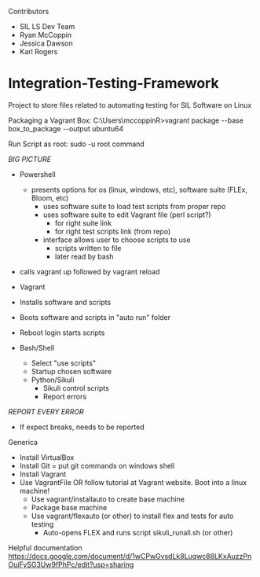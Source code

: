 Contributors
* SIL LS Dev Team
* Ryan McCoppin
* Jessica Dawson
* Karl Rogers
 

# Integration-Testing-Framework
Project to store files related to automating testing for SIL Software on Linux

Packaging a Vagrant Box: 
C:\Users\mccoppinR>vagrant package --base box_to_package
--output ubuntu64

Run Script as root: sudo -u root command

*BIG PICTURE*
* Powershell 
  * presents options for os (linux, windows, etc), software suite (FLEx, Bloom, etc)
    * uses software suite to load test scripts from proper repo
    * uses software suite to edit Vagrant file (perl script?)
      * for right suite link
      * for right test scripts link (from repo)
    * interface allows user to choose scripts to use
      * scripts written to file
      * later read by bash
 * calls vagrant up followed by vagrant reload

* Vagrant
 * Installs software and scripts
 * Boots software and scripts in "auto run" folder
 * Reboot login starts scripts

* Bash/Shell
  * Select "use scripts"
  * Startup chosen software
  * Python/Sikuli
    * Sikuli control scripts
    * Report errors

*REPORT EVERY ERROR*
* If expect breaks, needs to be reported

Generica
  * Install VirtualBox
  * Install Git  =  put git commands on windows shell
  * Install Vagrant
  * Use VagrantFile  OR follow tutorial at Vagrant website. Boot into a linux machine!
    * Use vagrant/installauto to create base machine
    * Package base machine
    * Use vagrant/flexauto (or other) to install flex and tests for auto testing
      * Auto-opens FLEX and runs script sikuli_runall.sh (or other)

Helpful documentation
https://docs.google.com/document/d/1wCPwGvsdLk8Luqwc88LKxAuzzPnOuiFySG3Uw9fPhPc/edit?usp=sharing
